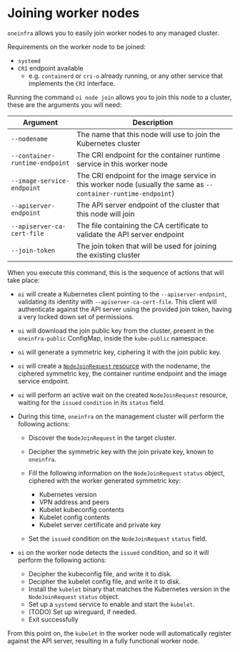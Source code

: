 # Joining worker nodes

`oneinfra` allows you to easily join worker nodes to any managed
cluster.

Requirements on the worker node to be joined:

* `systemd`
* `CRI` endpoint available
  * e.g. `containerd` or `cri-o` already running, or any other service
    that implements the `CRI` interface.

Running the command `oi node join` allows you to join this node to a
cluster, these are the arguments you will need:

| Argument                       | Description                                                                                                     |
|--------------------------------|-----------------------------------------------------------------------------------------------------------------|
| `--nodename`                   | The name that this node will use to join the Kubernetes cluster                                                 |
| `--container-runtime-endpoint` | The CRI endpoint for the container runtime service in this worker node                                          |
| `--image-service-endpoint`     | The CRI endpoint for the image service in this worker node (usually the same as `--container-runtime-endpoint`) |
| `--apiserver-endpoint`         | The API server endpoint of the cluster that this node will join                                                 |
| `--apiserver-ca-cert-file`     | The file containing the CA certificate to validate the API server endpoint                                      |
| `--join-token`                 | The join token that will be used for joining the existing cluster                                               |

When you execute this command, this is the sequence of actions that
will take place:

* `oi` will create a Kubernetes client pointing to the
  `--apiserver-endpoint`, validating its identity with
  `--apiserver-ca-cert-file`. This client will authenticate against
  the API server using the provided join token, having a very locked
  down set of permissions.

* `oi` will download the join public key from the cluster, present in
  the `oneinfra-public` ConfigMap, inside the `kube-public` namespace.

* `oi` will generate a symmetric key, ciphering it with the join
  public key.

* `oi` will create a [`NodeJoinRequest`
  resource](https://github.com/oneinfra/oneinfra/blob/master/apis/node/v1alpha1/nodejoinrequest_types.go)
  with the nodename, the ciphered symmetric key, the container runtime
  endpoint and the image service endpoint.

* `oi` will perform an active wait on the created `NodeJoinRequest`
  resource, waiting for the `issued` `condition` in its `status`
  field.

* During this time, `oneinfra` on the management cluster will perform
  the following actions:

  * Discover the `NodeJoinRequest` in the target cluster.

  * Decipher the symmetric key with the join private key, known to
    `oneinfra`.

  * Fill the following information on the `NodeJoinRequest` `status`
    object, ciphered with the worker generated symmetric key:

    * Kubernetes version
    * VPN address and peers
    * Kubelet kubeconfig contents
    * Kubelet config contents
    * Kubelet server certificate and private key

  * Set the `issued` condition on the `NodeJoinRequest` `status` field.

* `oi` on the worker node detects the `issued` condition, and so it
  will perform the following actions:

  * Decipher the kubeconfig file, and write it to disk.
  * Decipher the kubelet config file, and write it to disk.
  * Install the `kubelet` binary that matches the Kubernetes version
    in the `NodeJoinRequest` `status` object.
  * Set up a `systemd` service to enable and start the `kubelet`.
  * (TODO) Set up wireguard, if needed.
  * Exit successfully

From this point on, the `kubelet` in the worker node will
automatically register against the API server, resulting in a fully
functional worker node.
